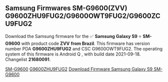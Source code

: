 <h2>Samsung Firmwares SM-G9600(ZVV) G9600ZHU9FUG2/G9600OWT9FUG2/G9600ZCU9FUG2</h2>
Download the Samsung firmware for the ✅ <strong>Samsung Galaxy S9 </strong> ⭐ <strong>SM-G9600</strong> with product code <strong>ZVV</strong> <strong> from Brazil</strong>. This firmware has version number PDA <strong>G9600ZHU9FUG2</strong> and CSC G9600OWT9FUG2. The operating system of this firmware is Android Q , with build date 2021-09-18. Changelist <strong>21680091</strong>.


[SM-G9600](https://samfirm.shop/samsung/model/SM-G9600)
[G9600ZHU9FUG2](https://samfirm.shop/samsung/pda/G9600ZHU9FUG2)
[Download Firmware Samsung Galaxy S9 SM-G9600](https://samfirm.shop/samsung/firmware/458024)
